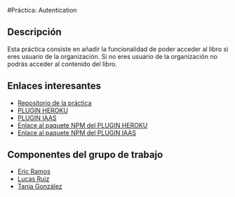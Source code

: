 #Práctica: Autentication


## Descripción

Esta práctica consiste en añadir la funcionalidad de poder acceder al libro si eres usuario de la organización. Si no eres usuario de la organización 
no podrás acceder al contenido del libro.

## Enlaces interesantes 
 
* [Repositorio de la práctica](https://github.com/ULL-ESIT-SYTW-1617/practica-plugins-heroku-ericlucastania)
* [PLUGIN HEROKU](https://github.com/ULL-ESIT-SYTW-1617/gitbook-start-heroku-ericlucastania.git)
* [PLUGIN IAAS](https://github.com/ULL-ESIT-SYTW-1617/gitbook-start-iaas-ull-es-ericlucastania)
* [Enlace al paquete NPM del PLUGIN HEROKU](https://www.npmjs.com/package/gitbook-start-plugin-heroku-ericlucastania)
* [Enlace al paquete NPM del PLUGIN IAAS](https://www.npmjs.com/package/gitbook-start-plugin-iaas-ull-es-ericlucastania)

## Componentes del grupo de trabajo

* [Eric Ramos](https://github.com/alu0100786330)
* [Lucas Ruiz](https://github.com/alu0100785265)
* [Tania González](https://github.com/tania77)
